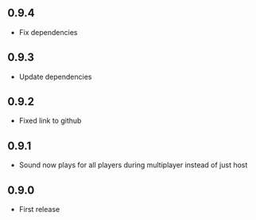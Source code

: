 ## 0.9.4

- Fix dependencies

## 0.9.3

- Update dependencies

## 0.9.2

- Fixed link to github

## 0.9.1

- Sound now plays for all players during multiplayer instead of just host

## 0.9.0

- First release